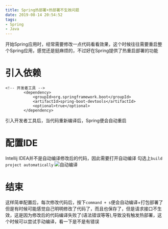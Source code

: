 ```yaml
---
title: Spring热部署+热部署不生效问题
date: 2019-08-14 20:54:52
tags:
- Spring
- Java
---
```


开始Spring应用时，经常需要修改一点代码看看效果，这个时候往往需要重启整个Spring应用，感觉还是挺麻烦的，不过好在Spring提供了热重启部署的功能

# 引入依赖
```
<!-- 开发者工具 -->
        <dependency>
            <groupId>org.springframework.boot</groupId>
            <artifactId>spring-boot-devtools</artifactId>
            <optional>true</optional>
        </dependency>
```

引入开发者工具后，当代码重新编译后，Spring便会自动重启

# 配置IDE
Intellij IDEA并不是自动编译修改后的代码，因此需要打开自动编译 勾选上`build project automatically`
![自动编译](http://image.leehaoze.cn/20190814204329_ntG5H5_Screenshot.jpeg)

# 结束
这样简单配置后，每次修改代码后，按下`command + s`便会自动编译+打包部署了
但是有时候可能感觉自己明明修改了代码了，而且也保存了，但是请求接口不生效，这是因为修改后的代码编译失败了(语法错误等等),导致没有触发热部署，这个时候可以尝试手动编译，看一下是不是有错误
